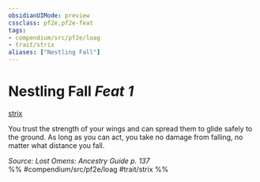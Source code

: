 ```yaml
---
obsidianUIMode: preview
cssclass: pf2e,pf2e-feat
tags:
- compendium/src/pf2e/loag
- trait/strix
aliases: ["Nestling Fall"]
---
```

# Nestling Fall  *Feat 1*  
[strix](/rules/traits/strix-loag.md)  


You trust the strength of your wings and can spread them to glide safely to the ground. As long as you can act, you take no damage from falling, no matter what distance you fall.

*Source: Lost Omens: Ancestry Guide p. 137*  
%% #compendium/src/pf2e/loag #trait/strix %%